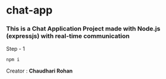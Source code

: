 <h1>chat-app</h1>

<h3>This is a Chat Application Project made with Node.js (expressjs) with real-time communication </h3>

<p>Step - 1</p>

```bash
npm i
```

<p> Creator : <strong>Chaudhari Rohan</strong></p>